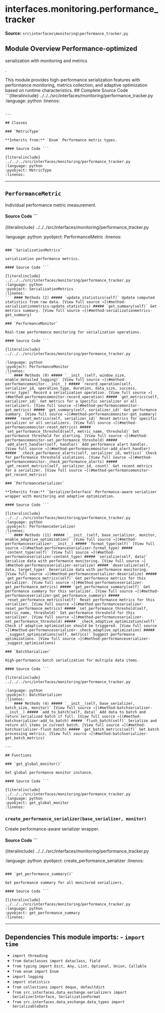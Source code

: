 # interfaces.monitoring.performance_tracker

**Source:** `src\interfaces\monitoring\performance_tracker.py`

## Module Overview Performance-optimized

serialization with monitoring and metrics

.


This module provides high-performance serialization features with performance monitoring, metrics collection,
and adaptive optimization based on runtime characteristics. ## Complete Source Code ```{literalinclude} ../../../src/interfaces/monitoring/performance_tracker.py
:language: python
:linenos:
```

---

## Classes

### `MetricType`

**Inherits from:** `Enum` Performance metric types.

#### Source Code ```

{literalinclude} ../../../src/interfaces/monitoring/performance_tracker.py
:language: python
:pyobject: MetricType
:linenos:
```

---

## `PerformanceMetric`

Individual performance metric measurement.

#### Source Code ```

{literalinclude} ../../../src/interfaces/monitoring/performance_tracker.py

:language: python
:pyobject: PerformanceMetric
:linenos:
```

### `SerializationMetrics`

serialization performance metrics.

#### Source Code ```

{literalinclude} ../../../src/interfaces/monitoring/performance_tracker.py
:language: python
:pyobject: SerializationMetrics
:linenos:
``` #### Methods (2) ##### `update_statistics(self)` Update computed statistics from raw data. [View full source →](#method-serializationmetrics-update_statistics) ##### `get_summary(self)` Get metrics summary. [View full source →](#method-serializationmetrics-get_summary)

### `PerformanceMonitor`

Real-time performance monitoring for serialization operations.

#### Source Code ```

{literalinclude} ../../../src/interfaces/monitoring/performance_tracker.py

:language: python
:pyobject: PerformanceMonitor
:linenos:
``` #### Methods (9) ##### `__init__(self, window_size, enable_detailed_logging)` [View full source →](#method-performancemonitor-__init__) ##### `record_operation(self, serializer_id, operation_type, duration, data_size, success, error_type)` Record a serialization operation. [View full source →](#method-performancemonitor-record_operation) ##### `get_metrics(self, serializer_id)` Get metrics for a specific serializer or all serializers. [View full source →](#method-performancemonitor-get_metrics) ##### `get_summary(self, serializer_id)` Get performance summary. [View full source →](#method-performancemonitor-get_summary) ##### `reset_metrics(self, serializer_id)` Reset metrics for specific serializer or all serializers. [View full source →](#method-performancemonitor-reset_metrics) ##### `set_performance_threshold(self, metric_name, threshold)` Set performance threshold for alerting. [View full source →](#method-performancemonitor-set_performance_threshold) ##### `add_alert_handler(self, handler)` Add performance alert handler. [View full source →](#method-performancemonitor-add_alert_handler) ##### `_check_performance_alerts(self, serializer_id, metrics)` Check for performance threshold violations. [View full source →](#method-performancemonitor-_check_performance_alerts) ##### `get_recent_metrics(self, serializer_id, count)` Get recent metrics for a serializer. [View full source →](#method-performancemonitor-get_recent_metrics)

### `PerformanceSerializer`

**Inherits from:** `SerializerInterface` Performance-aware serializer wrapper with monitoring and adaptive optimization.

#### Source Code ```

{literalinclude} ../../../src/interfaces/monitoring/performance_tracker.py
:language: python
:pyobject: PerformanceSerializer
:linenos:
``` #### Methods (11) ##### `__init__(self, base_serializer, monitor, enable_adaptive_optimization)` [View full source →](#method-performanceserializer-__init__) ##### `format_type(self)` [View full source →](#method-performanceserializer-format_type) ##### `content_type(self)` [View full source →](#method-performanceserializer-content_type) ##### `serialize(self, data)` Serialize data with performance monitoring. [View full source →](#method-performanceserializer-serialize) ##### `deserialize(self, data, target_type)` Deserialize data with performance monitoring. [View full source →](#method-performanceserializer-deserialize) ##### `get_performance_metrics(self)` Get performance metrics for this serializer. [View full source →](#method-performanceserializer-get_performance_metrics) ##### `get_performance_summary(self)` Get performance summary for this serializer. [View full source →](#method-performanceserializer-get_performance_summary) ##### `reset_performance_metrics(self)` Reset performance metrics for this serializer. [View full source →](#method-performanceserializer-reset_performance_metrics) ##### `set_performance_threshold(self, metric_name, threshold)` Set performance threshold for this serializer. [View full source →](#method-performanceserializer-set_performance_threshold) ##### `_check_adaptive_optimization(self)` Check if adaptive optimization should be triggered. [View full source →](#method-performanceserializer-_check_adaptive_optimization) ##### `_suggest_optimizations(self, metrics)` Suggest performance optimizations. [View full source →](#method-performanceserializer-_suggest_optimizations)

### `BatchSerializer`

High-performance batch serialization for multiple data items.

#### Source Code ```

{literalinclude} ../../../src/interfaces/monitoring/performance_tracker.py

:language: python
:pyobject: BatchSerializer
:linenos:
``` #### Methods (4) ##### `__init__(self, base_serializer, batch_size, monitor)` [View full source →](#method-batchserializer-__init__) ##### `add_to_batch(self, data)` Add data to batch and return serialized batch if full. [View full source →](#method-batchserializer-add_to_batch) ##### `flush_batch(self)` Serialize and return all items in current batch. [View full source →](#method-batchserializer-flush_batch) ##### `get_batch_metrics(self)` Get batch processing metrics. [View full source →](#method-batchserializer-get_batch_metrics)

---

## Functions

### `get_global_monitor()`

Get global performance monitor instance.

#### Source Code ```

{literalinclude} ../../../src/interfaces/monitoring/performance_tracker.py
:language: python
:pyobject: get_global_monitor
:linenos:
```

### `create_performance_serializer(base_serializer, monitor)`

Create performance-aware serializer wrapper.

#### Source Code ```

{literalinclude} ../../../src/interfaces/monitoring/performance_tracker.py

:language: python
:pyobject: create_performance_serializer
:linenos:
```

### `get_performance_summary()`

Get performance summary for all monitored serializers.

#### Source Code ```

{literalinclude} ../../../src/interfaces/monitoring/performance_tracker.py
:language: python
:pyobject: get_performance_summary
:linenos:
```

---

## Dependencies This module imports: - `import time`

- `import threading`
- `from dataclasses import dataclass, field`
- `from typing import Dict, Any, List, Optional, Union, Callable`
- `from enum import Enum`
- `import logging`
- `import statistics`
- `from collections import deque, defaultdict`
- `from src.interfaces.data_exchange.serializers import SerializerInterface, SerializationFormat`
- `from src.interfaces.data_exchange.data_types import SerializableData`
